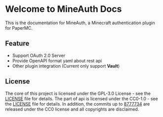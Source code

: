 # Welcome to MineAuth Docs

This is the documentation for MineAuth, a Minecraft authentication plugin for PaperMC.

## Feature
- Support OAuth 2.0 Server
- Provide OpenAPI format yaml about rest api
- Other plugin integration (Current only support **Vault**)

## License
The core of this project is licensed under the GPL-3.0 License - see the [LICENSE](https://github.com/morinoparty/MineAuth/blob/master/LICENSE) file for details.
The part of api is licensed under the CC0-1.0 - see the [LICENSE](https://github.com/morinoparty/MineAuth/blob/master/api/LICENSE) file for details.
In addition, the commits up to [8777734](https://github.com/morinoparty/MineAuth/commit/8777734d46d3162511ff1282d89d646e2a79eafb) are released under the CC0 license and all copyrights are disclaimed.



